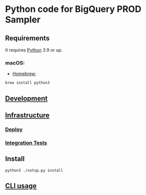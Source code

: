 # Python code for BigQuery PROD Sampler

## Requirements

It requires [Python](https://www.python.org/) 3.9 or up.

### macOS:

* [Homebrew](https://brew.sh/);

```bash
brew install python3
```

## [Development](DEVELOPMENT.md)

## [Infrastructure](INFRASTRUCTURE.md)

### [Deploy](DEPLOY.md)

### [Integration Tests](INTEG_TESTING.md)

## Install

```bash
python3 ./setup.py install
```

## [CLI usage](CLI_USAGE.md)

